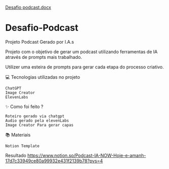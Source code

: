 [Desafio podcast.docx](https://github.com/user-attachments/files/18438303/Desafio.podcast.docx)
# Desafio-Podcast

Projeto Podcast Gerado por I.A.s

 Projeto com o objetivo de gerar um podcast utilizando ferramentas de IA através de prompts mais trabalhado.

Utilizer uma esteira de prompts para gerar cada etapa do processo criativo.

💻 Tecnologias utilizadas no projeto

    ChatGPT
    Image Creator
    ElevenLabs
  

✨ Como foi feito ?

    Roteiro gerado via chatgpt
    Audio gerado pela elevenLabs
    Image Creator Para gerar capas
   

📚 Materiais

    Notion Template
    

Resultado
https://www.notion.so/Podcast-IA-NOW-Hoje-e-amanh-17d7c33949ce80a99932e431f2139b78?pvs=4
